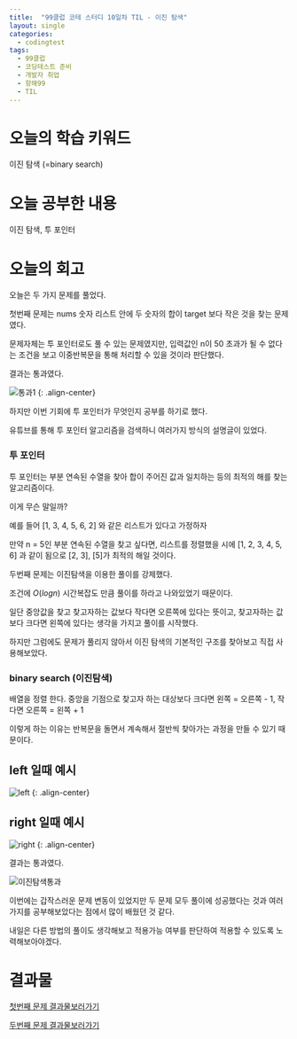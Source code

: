 ```yaml
---
title:  "99클럽 코테 스터디 10일차 TIL - 이진 탐색"
layout: single
categories:
  - codingtest
tags:
  - 99클럽
  - 코딩테스트 준비
  - 개발자 취업
  - 항해99
  - TIL
---
```


# 오늘의 학습 키워드 
이진 탐색 (=binary search)

# 오늘 공부한 내용
이진 탐색, 투 포인터

# 오늘의 회고
오늘은 두 가지 문제를 풀었다.

첫번째 문제는 nums 숫자 리스트 안에 두 숫자의 합이 target 보다 작은 것을 찾는 문제였다.

문제자체는 투 포인터로도 풀 수 있는 문제였지만, 입력값인 n이 50 초과가 될 수 없다는 조건을 보고 이중반복문을 통해 처리할 수 있을 것이라 판단했다.

결과는 통과였다.

![통과1](https://github.com/kimhyunso/kimhyunso.github.io/assets/87798982/ed74f680-4335-4762-a2ed-b8cf246364c8)
{: .align-center}

하지만 이번 기회에 투 포인터가 무엇인지 공부를 하기로 했다.

유튜브를 통해 투 포인터 알고리즘을 검색하니 여러가지 방식의 설명글이 있었다.

### 투 포인터
투 포인터는 부분 연속된 수열을 찾아 합이 주어진 값과 일치하는 등의 최적의 해를 찾는 알고리즘이다.

이게 무슨 말일까?

예를 들어 [1, 3, 4, 5, 6, 2] 와 같은 리스트가 있다고 가정하자

만약 n = 5인 부분 연속된 수열을 찾고 싶다면, 리스트를 정렬했을 시에 [1, 2, 3, 4, 5, 6] 과 같이 됨으로 [2, 3], [5]가 최적의 해일 것이다.

두번째 문제는 이진탐색을 이용한 풀이를 강제했다.

조건에 $O(log n)$ 시간복잡도 만큼 풀이를 하라고 나와있었기 때문이다.

일단 중앙값을 찾고 찾고자하는 값보다 작다면 오른쪽에 있다는 뜻이고, 찾고자하는 값보다 크다면 왼쪽에 있다는 생각을 가지고 풀이를 시작했다.

하지만 그럼에도 문제가 풀리지 않아서 이진 탐색의 기본적인 구조를 찾아보고 직접 사용해보았다.

### binary search (이진탐색)
배열을 정렬 한다. 중앙을 기점으로 찾고자 하는 대상보다 크다면 왼쪽 = 오른쪽 - 1, 작다면 오른쪽 = 왼쪽 + 1

이렇게 하는 이유는 반복문을 돌면서 계속해서 절반씩 찾아가는 과정을 만들 수 있기 때문이다.

## left 일때 예시
![left](https://github.com/kimhyunso/sail-99_withPython/assets/87798982/e5241964-08fc-445b-b960-2b4e62a6a458)
{: .align-center}

## right 일때 예시
![right](https://github.com/kimhyunso/sail-99_withPython/assets/87798982/af96cd72-b94d-4eb6-8f13-f40c4a76f7bc)
{: .align-center}


결과는 통과였다.

![이진탐색통과](https://github.com/kimhyunso/kimhyunso.github.io/assets/87798982/d32c1d52-2772-4924-bb2d-59a7b57bfe6c)


이번에는 갑작스러운 문제 변동이 있었지만 두 문제 모두 풀이에 성공했다는 것과 여러가지를 공부해보았다는 점에서 많이 배웠던 것 같다.

내일은 다른 방법의 풀이도 생각해보고 적용가능 여부를 판단하여 적용할 수 있도록 노력해보아야겠다.

# 결과물
[첫번째 문제 결과물보러가기](https://github.com/kimhyunso/sail-99_withPython/blob/main/2824.CountPairsWhoseSumisLessthanTarget)


[두번째 문제 결과물보러가기](https://github.com/kimhyunso/sail-99_withPython/tree/main/35.SearchInsertPosition)













